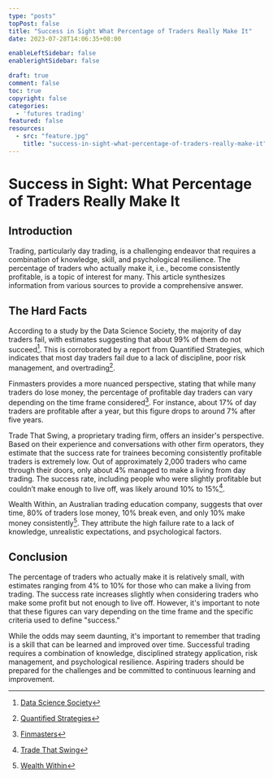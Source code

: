 ```yaml
---
type: "posts"
topPost: false
title: "Success in Sight What Percentage of Traders Really Make It"
date: 2023-07-28T14:06:35+08:00

enableLeftSidebar: false
enablerightSidebar: false

draft: true
comment: false
toc: true
copyright: false
categories: 
  - 'futures trading'
featured: false
resources: 
  - src: "feature.jpg"
    title: "success-in-sight-what-percentage-of-traders-really-make-it"
---
```


# Success in Sight: What Percentage of Traders Really Make It

## Introduction

Trading, particularly day trading, is a challenging endeavor that requires a combination of knowledge, skill, and psychological resilience. The percentage of traders who actually make it, i.e., become consistently profitable, is a topic of interest for many. This article synthesizes information from various sources to provide a comprehensive answer.

## The Hard Facts

According to a study by the Data Science Society, the majority of day traders fail, with estimates suggesting that about 99% of them do not succeed[^1^]. This is corroborated by a report from Quantified Strategies, which indicates that most day traders fail due to a lack of discipline, poor risk management, and overtrading[^2^].

Finmasters provides a more nuanced perspective, stating that while many traders do lose money, the percentage of profitable day traders can vary depending on the time frame considered[^3^]. For instance, about 17% of day traders are profitable after a year, but this figure drops to around 7% after five years.

Trade That Swing, a proprietary trading firm, offers an insider's perspective. Based on their experience and conversations with other firm operators, they estimate that the success rate for trainees becoming consistently profitable traders is extremely low. Out of approximately 2,000 traders who came through their doors, only about 4% managed to make a living from day trading. The success rate, including people who were slightly profitable but couldn’t make enough to live off, was likely around 10% to 15%[^4^].

Wealth Within, an Australian trading education company, suggests that over time, 80% of traders lose money, 10% break even, and only 10% make money consistently[^5^]. They attribute the high failure rate to a lack of knowledge, unrealistic expectations, and psychological factors.

## Conclusion

The percentage of traders who actually make it is relatively small, with estimates ranging from 4% to 10% for those who can make a living from trading. The success rate increases slightly when considering traders who make some profit but not enough to live off. However, it's important to note that these figures can vary depending on the time frame and the specific criteria used to define "success."

While the odds may seem daunting, it's important to remember that trading is a skill that can be learned and improved over time. Successful trading requires a combination of knowledge, disciplined strategy application, risk management, and psychological resilience. Aspiring traders should be prepared for the challenges and be committed to continuous learning and improvement.

[^1^]: [Data Science Society](https://www.datasciencesociety.net/what-proportion-of-day-traders-find-themselves-profitable/#:~:text=Conclusion%3A,99%20percent%20of%20them%20fail.)
[^2^]: [Quantified Strategies](https://www.quantifiedstrategies.com/what-percentage-of-day-traders-fail/)
[^3^]: [Finmasters](https://finmasters.com/day-trading-statistics/)
[^4^]: [Trade That Swing](https://tradethatswing.com/the-day-trading-success-rate-the-real-answer-and-statistics/)
[^5^]: [Wealth Within](https://www.wealthwithin.com.au/learning-centre/share-trading-tips/trading-the-stock-market)

